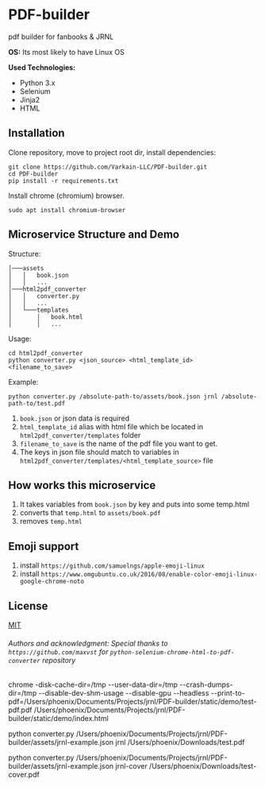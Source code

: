 # PDF-builder
pdf builder for fanbooks &amp; JRNL

**OS:** Its most likely to have Linux OS

**Used Technologies:**
- Python 3.x
- Selenium
- Jinja2
- HTML

## Installation
Clone repository, move to project root dir, install dependencies:
```
git clone https://github.com/Varkain-LLC/PDF-builder.git
cd PDF-builder
pip install -r requirements.txt
```
Install chrome (chromium) browser.
```
sudo apt install chromium-browser
```

## Microservice Structure and Demo
Structure:
```
│───assets
│   │   book.json
│   │   ...
│───html2pdf_converter
│   │   converter.py
│   │   ...
│   └───templates
│       │   book.html
│       │   ...
```
Usage:
```
cd html2pdf_converter
python converter.py <json_source> <html_template_id> <filename_to_save>
```
Example:
```
python converter.py /absolute-path-to/assets/book.json jrnl /absolute-path-to/test.pdf
```
1. `book.json` or json data is required
2. `html_template_id` alias with html file which be located in `html2pdf_converter/templates` folder
3. `filename_to_save` is the name of the pdf file you want to get.
4. The keys in json file should match to variables in `html2pdf_converter/templates/<html_template_source>` file

## How works this microservice
1. It takes variables from `book.json` by key and puts into some temp.html
2. converts that `temp.html` to `assets/book.pdf`
3. removes `temp.html`

## Emoji support
1. install `https://github.com/samuelngs/apple-emoji-linux`
2. install `https://www.omgubuntu.co.uk/2016/08/enable-color-emoji-linux-google-chrome-noto`

## License
[MIT](https://choosealicense.com/licenses/mit/)

###### Authors and acknowledgment: Special thanks to `https://github.com/maxvst` for `python-selenium-chrome-html-to-pdf-converter` repository


chrome -disk-cache-dir=/tmp --user-data-dir=/tmp --crash-dumps-dir=/tmp --disable-dev-shm-usage --disable-gpu --headless --print-to-pdf=/Users/phoenix/Documents/Projects/jrnl/PDF-builder/static/demo/test-pdf.pdf /Users/phoenix/Documents/Projects/jrnl/PDF-builder/static/demo/index.html

python converter.py /Users/phoenix/Documents/Projects/jrnl/PDF-builder/assets/jrnl-example.json jrnl /Users/phoenix/Downloads/test.pdf

python converter.py /Users/phoenix/Documents/Projects/jrnl/PDF-builder/assets/jrnl-example.json jrnl-cover /Users/phoenix/Downloads/test-cover.pdf